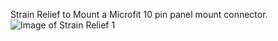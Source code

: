 Strain Relief to Mount a Microfit 10 pin panel mount connector.
![Image of Strain Relief 1](https://github.com/lococnc/VoronUsers)
